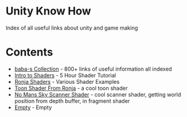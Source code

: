 # Unity Know How
Index of all useful links about unity and game making

# Contents

- [baba-s Collection](https://github.com/baba-s/awesome-unity-open-source-on-github/blob/master/README.md) - 800+ links of useful information all indexed
- [Intro to Shaders](https://www.youtube.com/watch?v=9WW5-0N1DsI) - 5 Hour Shader Tutorial
- [Ronja Shaders](https://www.ronja-tutorials.com/) - Various Shader Examples
- [Toon Shader From Ronja](https://www.ronja-tutorials.com/2018/10/27/improved-toon.html) - a cool toon shader
- [No Mans Sky Scanner Shader](https://www.youtube.com/watch?time_continue=5&v=OKoNp2RqE9A&feature=emb_logo) - cool scanner shader, getting world position from depth buffer, in fragment shader
- [Empty]() - Empty
